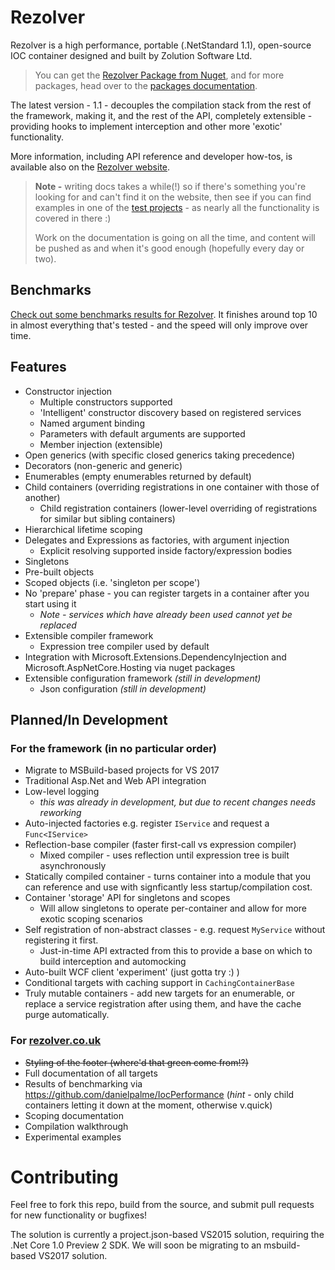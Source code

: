 Rezolver
========

Rezolver is a high performance, portable (.NetStandard 1.1), open-source IOC container
designed and built by Zolution Software Ltd.

> You can get the [Rezolver Package from Nuget](https://www.nuget.org/packages/Rezolver/), and for more 
> packages, head over to the [packages documentation](http://rezolver.co.uk/developers/docs/nuget-packages/index.html).

The latest version - 1.1 - decouples the compilation stack from the rest of the framework,
making it, and the rest of the API, completely extensible - providing hooks to implement
interception and other more 'exotic' functionality.

More information, including API reference and developer how-tos, is available also on the
[Rezolver website](http://rezolver.co.uk).

> **Note -** writing docs takes a while(!) so if there's something you're looking for and can't find it
> on the website, then see if you can find examples in one of the [test projects](test/readme.md) - as nearly all
> the functionality is covered in there :)
> 
> Work on the documentation is going on all the time, and content will be pushed as and when it's good 
> enough (hopefully every day or two).

## Benchmarks

[Check out some benchmarks results for Rezolver](http://rezolver.co.uk/developers/docs/benchmarks.html).
It finishes around top 10 in almost everything that's tested - and the speed will only improve
over time. 

## Features

- Constructor injection
  - Multiple constructors supported
  - 'Intelligent' constructor discovery based on registered services
  - Named argument binding
  - Parameters with default arguments are supported
  - Member injection (extensible)
- Open generics (with specific closed generics taking precedence)
- Decorators (non-generic and generic)
- Enumerables (empty enumerables returned by default)
- Child containers (overriding registrations in one container with those of another)
  - Child registration containers (lower-level overriding of registrations for similar but sibling containers)
- Hierarchical lifetime scoping
- Delegates and Expressions as factories, with argument injection
  - Explicit resolving supported inside factory/expression bodies
- Singletons
- Pre-built objects
- Scoped objects (i.e. 'singleton per scope')
- No 'prepare' phase - you can register targets in a container after you start using it
  - *Note - services which have already been used cannot yet be replaced*
- Extensible compiler framework
  - Expression tree compiler used by default
- Integration with Microsoft.Extensions.DependencyInjection and Microsoft.AspNetCore.Hosting via nuget packages
- Extensible configuration framework *(still in development)*
  - Json configuration *(still in development)*

## Planned/In Development

### For the framework (in no particular order)

- Migrate to MSBuild-based projects for VS 2017
- Traditional Asp.Net and Web API integration
- Low-level logging
  - *this was already in development, but due to recent changes needs reworking*
- Auto-injected factories e.g. register `IService` and request a `Func<IService>`
- Reflection-base compiler (faster first-call vs expression compiler)
  - Mixed compiler - uses reflection until expression tree is built asynchronously
- Statically compiled container - turns container into a module that you can reference
and use with signficantly less startup/compilation cost.
- Container 'storage' API for singletons and scopes
  - Will allow singletons to operate per-container and allow for more exotic scoping scenarios
- Self registration of non-abstract classes - e.g. request `MyService` without registering it
first.
  - Just-in-time API extracted from this to provide a base on which to build interception and automocking
- Auto-built WCF client 'experiment' (just gotta try :) )
- Conditional targets with caching support in `CachingContainerBase`
- Truly mutable containers - add new targets for an enumerable, or replace a service registration
after using them, and have the cache purge automatically.

### For [rezolver.co.uk](http://rezolver.co.uk)

- <strike>Styling of the footer (where'd that green come from!?)</strike>
- Full documentation of all targets
- Results of benchmarking via https://github.com/danielpalme/IocPerformance (*hint* - only child containers letting it down at the moment, otherwise v.quick)
- Scoping documentation
- Compilation walkthrough
- Experimental examples

# Contributing

Feel free to fork this repo, build from the source, and submit pull requests for new functionality or bugfixes!

The solution is currently a project.json-based VS2015 solution, requiring the .Net Core 1.0 Preview 2 SDK.
We will soon be migrating to an msbuild-based VS2017 solution.

